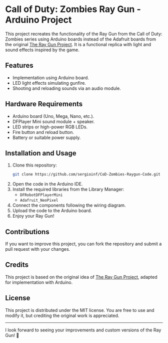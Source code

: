 # Call of Duty: Zombies Ray Gun - Arduino Project


This project recreates the functionality of the Ray Gun from the Call of Duty: Zombies series using Arduino boards instead of the Adafruit boards from the original [The Ray Gun Project](https://theraygunprojectco.wixsite.com/trgp/craft). It is a functional replica with light and sound effects inspired by the game.

## Features
- Implementation using Arduino board.
- LED light effects simulating gunfire.
- Shooting and reloading sounds via an audio module.

## Hardware Requirements
- Arduino board (Uno, Mega, Nano, etc.).
- DFPlayer Mini sound module + speaker.
- LED strips or high-power RGB LEDs.
- Fire button and reload button.
- Battery or suitable power supply.

## Installation and Usage
1. Clone this repository:
   ```bash
   git clone https://github.com/sergioinf/CoD-Zombies-Raygun-Code.git
   ```
2. Open the code in the Arduino IDE.
3. Install the required libraries from the Library Manager:
   - `DFRobotDFPlayerMini`
   - `Adafruit_NeoPixel`
4. Connect the components following the wiring diagram.
5. Upload the code to the Arduino board.
6. Enjoy your Ray Gun!

## Contributions
If you want to improve this project, you can fork the repository and submit a pull request with your changes.

## Credits
This project is based on the original idea of [The Ray Gun Project](https://theraygunprojectco.wixsite.com/trgp/craft), adapted for implementation with Arduino.

## License
This project is distributed under the MIT license. You are free to use and modify it, but crediting the original work is appreciated.

---
I look forward to seeing your improvements and custom versions of the Ray Gun! 🚀

